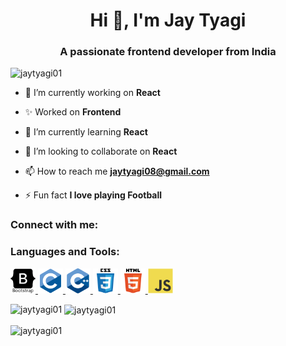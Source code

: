 <h1 align="center">Hi 👋, I'm Jay Tyagi</h1>
<h3 align="center">A passionate frontend developer from India</h3>

<p align="left"> <img src="https://komarev.com/ghpvc/?username=jaytyagi01&label=Profile%20views&color=0e75b6&style=flat" alt="jaytyagi01" /> </p>

- 🔭 I’m currently working on **React**

- ✨ Worked on **Frontend**

- 🌱 I’m currently learning **React**

- 👯 I’m looking to collaborate on **React**

- 📫 How to reach me **jaytyagi08@gmail.com**

- ⚡ Fun fact **I love playing Football**

<h3 align="left">Connect with me:</h3>
<p align="left">
</p>

<h3 align="left">Languages and Tools:</h3>
<p align="left"> <a href="https://getbootstrap.com" target="_blank" rel="noreferrer"> <img src="https://raw.githubusercontent.com/devicons/devicon/master/icons/bootstrap/bootstrap-plain-wordmark.svg" alt="bootstrap" width="40" height="40"/> </a> <a href="https://www.cprogramming.com/" target="_blank" rel="noreferrer"> <img src="https://raw.githubusercontent.com/devicons/devicon/master/icons/c/c-original.svg" alt="c" width="40" height="40"/> </a> <a href="https://www.w3schools.com/cpp/" target="_blank" rel="noreferrer"> <img src="https://raw.githubusercontent.com/devicons/devicon/master/icons/cplusplus/cplusplus-original.svg" alt="cplusplus" width="40" height="40"/> </a> <a href="https://www.w3schools.com/css/" target="_blank" rel="noreferrer"> <img src="https://raw.githubusercontent.com/devicons/devicon/master/icons/css3/css3-original-wordmark.svg" alt="css3" width="40" height="40"/> </a> <a href="https://www.w3.org/html/" target="_blank" rel="noreferrer"> <img src="https://raw.githubusercontent.com/devicons/devicon/master/icons/html5/html5-original-wordmark.svg" alt="html5" width="40" height="40"/> </a> <a href="https://developer.mozilla.org/en-US/docs/Web/JavaScript" target="_blank" rel="noreferrer"> <img src="https://raw.githubusercontent.com/devicons/devicon/master/icons/javascript/javascript-original.svg" alt="javascript" width="40" height="40"/> </a> </p>

<p><img align="left" src="https://github-readme-stats.vercel.app/api/top-langs?username=jaytyagi01&show_icons=true&locale=en&layout=compact" alt="jaytyagi01" /></p>

<p>&nbsp;<img align="center" src="https://github-readme-stats.vercel.app/api?username=jaytyagi01&show_icons=true&locale=en" alt="jaytyagi01" /></p>

<p><img align="center" src="https://github-readme-streak-stats.herokuapp.com/?user=jaytyagi01&" alt="jaytyagi01" /></p>

